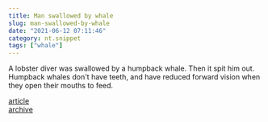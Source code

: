 ```yaml
---
title: Man swallowed by whale
slug: man-swallowed-by-whale
date: "2021-06-12 07:11:46"
category: nt.snippet
tags: ["whale"]
---
```


A lobster diver was swallowed by a humpback whale. Then it spit him out.
Humpback whales don't have teeth, and have reduced forward vision when they open
their mouths to feed.

[article](https://eu.capecodtimes.com/story/news/2021/06/11/humpback-whale-catches-michael-packard-lobster-driver-mouth-proviencetown-cape-cod/7653838002/)  
[archive](https://web.archive.org/web/20210612050639/https://www.capecodtimes.com/story/news/2021/06/11/humpback-whale-catches-michael-packard-lobster-driver-mouth-proviencetown-cape-cod/7653838002/)
